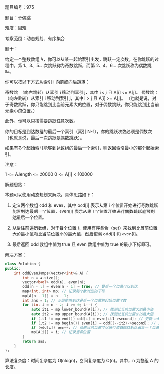 题目编号：975

题目：奇偶跳

难度：困难

考察范围：动态规划、有序集合

题干：

给定一个整数数组 A，你可以从某一起始索引出发，跳跃一定次数。在你跳跃的过程中，第 1、3、5... 次跳跃称为奇数跳跃，而第 2、4、6... 次跳跃称为偶数跳跃。

你可以按以下方式从索引 i 向前或向后跳转：

奇数跳：（向右跳转）从索引 i 移动到索引 j，其中 i < j 且 A[i] <= A[j]。
偶数跳：（向左跳转）从索引 i 移动到索引 j，其中 i > j 且 A[i] >= A[j]。
（也就是说，对于奇数跳跃，你只能跳到比当前元素大的位置，对于偶数跳跃，你只能跳到比当前元素小的位置。）

此外，你可以只按需要跳跃任意次数。

你的目标是到达数组的最后一个索引（索引 N-1），你的跳跃次数必须是偶数次（也就是说，最后一次跳跃是偶数跳跃）。

如果有多个起始索引能够到达数组的最后一个索引，则返回索引最小的那个起始索引。

注意：

1 <= A.length <= 20000
0 <= A[i] < 100000

解题思路：

本题可以使用动态规划来解决，具体思路如下：

1. 定义两个数组 odd 和 even，其中 odd[i] 表示从第 i 个位置开始进行奇数跳跃能否到达最后一个位置，even[i] 表示从第 i 个位置开始进行偶数跳跃能否到达最后一个位置。

2. 从后往前遍历数组，对于每个位置 i，使用有序集合（set）来找到比当前位置大的最小值和比当前位置小的最大值，然后更新 odd[i] 和 even[i]。

3. 最后返回 odd 数组中值为 true 且 even 数组中值为 true 的最小下标即可。

解决方案：

```cpp
class Solution {
public:
    int oddEvenJumps(vector<int>& A) {
        int n = A.size();
        vector<bool> odd(n), even(n);
        odd[n - 1] = even[n - 1] = true; // 最后一个位置可以到达
        map<int, int> mp; // 记录每个数对应的下标
        mp[A[n - 1]] = n - 1;
        int ans = 1; // 记录能够到达最后一个位置的起始位置个数
        for (int i = n - 2; i >= 0; i--) {
            auto it1 = mp.lower_bound(A[i]); // 找到比当前位置大的最小值
            auto it2 = mp.upper_bound(A[i]); // 找到比当前位置小的最大值
            if (it1 != mp.end()) odd[i] = even[it1->second]; // 更新 odd[i]
            if (it2 != mp.begin()) even[i] = odd[(--it2)->second]; // 更新 even[i]
            if (odd[i]) ans++; // 如果当前位置可以进行奇数跳跃到达最后一个位置，则答案加一
            mp[A[i]] = i; // 记录当前位置
        }
        return ans;
    }
};
```

算法复杂度：时间复杂度为 O(nlogn)，空间复杂度为 O(n)。其中，n 为数组 A 的长度。